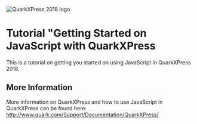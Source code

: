 ![QuarkXPress 2018 logo](http://www.quarkforums.com/resources/git/githeader.jpg)
# Tutorial "Getting Started on JavaScript with QuarkXPress
This is a tutorial on getting you started on using JavaScript in QuarkXPress 2018.

## More Information
More information on QuarkXPress and how to use JavaScript in QuarkXPress can be found here:  
<http://www.quark.com/Support/Documentation/QuarkXPress/>
